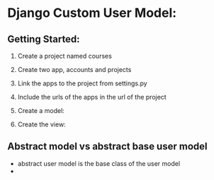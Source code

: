 # Django Custom User Model:

## Getting Started:
1.  Create a project named courses
2.  Create two app, accounts and projects
3.  Link the apps to the project from settings.py
4.  Include the urls of the apps in the url of the project

6.  Create a model:

6. Create the view:
   


##  Abstract model vs abstract base user model
* abstract user model is the base class of the user model
* 
  